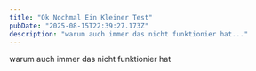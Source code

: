 ```yaml
---
title: "Ok Nochmal Ein Kleiner Test"
pubDate: "2025-08-15T22:39:27.173Z"
description: "warum auch immer das nicht funktionier hat..."
---
```


warum auch immer das nicht funktionier hat